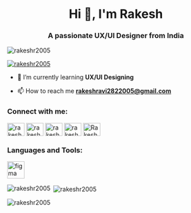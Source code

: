 
<h1 align="center">Hi 👋, I'm Rakesh</h1>
<h3 align="center">A passionate UX/UI Designer from India</h3>

<p align="left"> <img src="https://komarev.com/ghpvc/?username=rakeshr2005&label=Profile%20views&color=0e75b6&style=flat" alt="rakeshr2005" /> </p>

<p align="left"> <a href="https://github.com/ryo-ma/github-profile-trophy"><img src="https://github-profile-trophy.vercel.app/?username=rakeshr2005" alt="rakeshr2005" /></a> </p>

- 🌱 I’m currently learning **UX/UI Designing**

- 📫 How to reach me **rakeshravi2822005@gmail.com**

<h3 align="left">Connect with me:</h3>
<p align="left">
<a href="https://linkedin.com/in/rakesh ravi" target="blank"><img align="center" src="https://raw.githubusercontent.com/rahuldkjain/github-profile-readme-generator/master/src/images/icons/Social/linked-in-alt.svg" alt="rakesh ravi" height="30" width="40" /></a>
<a href="https://instagram.com/rakesh._.r2005" target="blank"><img align="center" src="https://raw.githubusercontent.com/rahuldkjain/github-profile-readme-generator/master/src/images/icons/Social/instagram.svg" alt="rakesh._.r2005" height="30" width="40" /></a>
<a href="https://dribbble.com/rakesh ravi" target="blank"><img align="center" src="https://raw.githubusercontent.com/rahuldkjain/github-profile-readme-generator/master/src/images/icons/Social/dribbble.svg" alt="rakesh ravi" height="30" width="40" /></a>
<a href="https://www.behance.net/rakesh ravi" target="blank"><img align="center" src="https://raw.githubusercontent.com/rahuldkjain/github-profile-readme-generator/master/src/images/icons/Social/behance.svg" alt="rakesh ravi" height="30" width="40" /></a>
<a href="https://discord.gg/Rakesh Ravi#5410" target="blank"><img align="center" src="https://raw.githubusercontent.com/rahuldkjain/github-profile-readme-generator/master/src/images/icons/Social/discord.svg" alt="Rakesh Ravi#5410" height="30" width="40" /></a>
</p>

<h3 align="left">Languages and Tools:</h3>
<p align="left"> <a href="https://www.figma.com/" target="_blank" rel="noreferrer"> <img src="https://www.vectorlogo.zone/logos/figma/figma-icon.svg" alt="figma" width="40" height="40"/> </a> </p>

<p><img align="left" src="https://github-readme-stats.vercel.app/api/top-langs?username=rakeshr2005&show_icons=true&locale=en&layout=compact" alt="rakeshr2005" /></p>

<p>&nbsp;<img align="center" src="https://github-readme-stats.vercel.app/api?username=rakeshr2005&show_icons=true&locale=en" alt="rakeshr2005" /></p>

<p><img align="center" src="https://github-readme-streak-stats.herokuapp.com/?user=rakeshr2005&" alt="rakeshr2005" /></p>
